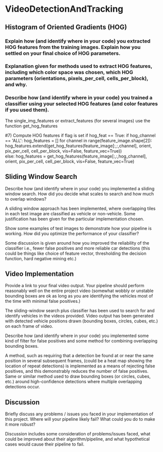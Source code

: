 # VideoDetectionAndTracking


## Histogram of Oriented Gradients (HOG)




### Explain how (and identify where in your code) you extracted HOG features from the training images. Explain how you settled on your final choice of HOG parameters.

### Explanation given for methods used to extract HOG features, including which color space was chosen, which HOG parameters (orientations, pixels_per_cell, cells_per_block), and why.

### Describe how (and identify where in your code) you trained a classifier using your selected HOG features (and color features if you used them).

The single_img_features or extract_features (for several images) use the function get_hog_features

#7) Compute HOG features if flag is set
    if hog_feat == True:
        if hog_channel == 'ALL':
            hog_features = []
            for channel in range(feature_image.shape[2]):
                hog_features.extend(get_hog_features(feature_image[:,:,channel], 
                                    orient, pix_per_cell, cell_per_block, 
                                    vis=False, feature_vec=True))      
        else:
            hog_features = get_hog_features(feature_image[:,:,hog_channel], orient, 
                        pix_per_cell, cell_per_block, vis=False, feature_vec=True)



## Sliding Window Search

Describe how (and identify where in your code) you implemented a sliding window search. How did you decide what scales to search and how much to overlap windows?

A sliding window approach has been implemented, where overlapping tiles in each test image are classified as vehicle or non-vehicle. Some justification has been given for the particular implementation chosen.

Show some examples of test images to demonstrate how your pipeline is working. How did you optimize the performance of your classifier?

Some discussion is given around how you improved the reliability of the classifier i.e., fewer false positives and more reliable car detections (this could be things like choice of feature vector, thresholding the decision function, hard negative mining etc.)

## Video Implementation


Provide a link to your final video output. Your pipeline should perform reasonably well on the entire project video (somewhat wobbly or unstable bounding boxes are ok as long as you are identifying the vehicles most of the time with minimal false positives.)

The sliding-window search plus classifier has been used to search for and identify vehicles in the videos provided. Video output has been generated with detected vehicle positions drawn (bounding boxes, circles, cubes, etc.) on each frame of video.

Describe how (and identify where in your code) you implemented some kind of filter for false positives and some method for combining overlapping bounding boxes.

A method, such as requiring that a detection be found at or near the same position in several subsequent frames, (could be a heat map showing the location of repeat detections) is implemented as a means of rejecting false positives, and this demonstrably reduces the number of false positives. Same or similar method used to draw bounding boxes (or circles, cubes, etc.) around high-confidence detections where multiple overlapping detections occur.

## Discussion

Briefly discuss any problems / issues you faced in your implementation of this project. Where will your pipeline likely fail? What could you do to make it more robust?

Discussion includes some consideration of problems/issues faced, what could be improved about their algorithm/pipeline, and what hypothetical cases would cause their pipeline to fail.